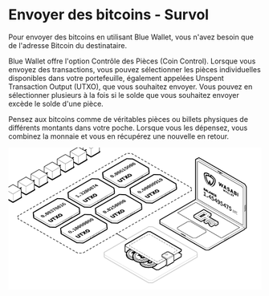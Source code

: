 # Envoyer des bitcoins - Survol

Pour envoyer des bitcoins en utilisant Blue Wallet, vous n'avez besoin que de l'adresse Bitcoin du destinataire.&#x20;

Blue Wallet offre l'option Contrôle des Pièces (Coin Control). Lorsque vous envoyez des transactions, vous pouvez sélectionner les pièces individuelles disponibles dans votre portefeuille, également appelées Unspent Transaction Output (UTXO), que vous souhaitez envoyer. Vous pouvez en sélectionner plusieurs à la fois si le solde que vous souhaitez envoyer excède le solde d'une pièce.

Pensez aux bitcoins comme de véritables pièces ou billets physiques de différents montants dans votre poche. Lorsque vous les dépensez, vous combinez la monnaie et vous en récupérez une nouvelle en retour.

![Représentation visuelle de UTXOs Bitcoin](../.gitbook/assets/utxo-preview.png)
